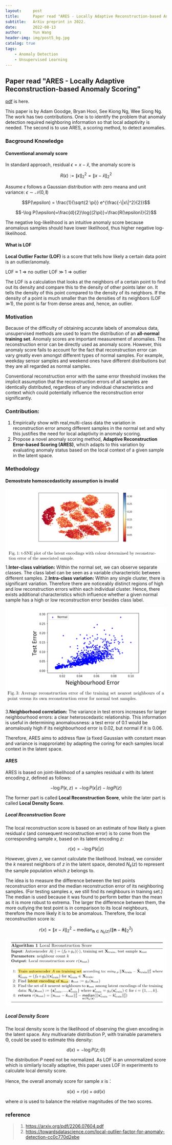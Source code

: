 ```yaml
---
layout:     post
title:      Paper read "ARES - Locally Adaptive Reconstruction-based Anomaly Scoring"
subtitle:   ArXiv preprint in 2022.
date:       2022-08-13
author:     Yun Wang
header-img: img/post5_bg.jpg
catalog: true
tags:
    - Anomaly Detection
    - Unsupervised Learning
---
```


## Paper read "ARES - Locally Adaptive Reconstruction-based Anomaly Scoring"

[pdf](https://arxiv.org/pdf/2206.07604.pdf) is here.

This paper is by Adam Goodge, Bryan Hooi, See Kiong Ng, Wee Siong Ng. The work has two contributions. One is to identify the problem that anomaly detection required neighboring information so that local adaptivity is needed. The second is to use ARES, a scoring method, to detect anomalies.

### Bacground Knowledge
#### Conventional anomaly score
In standard approach, residual $\epsilon=x-\hat{x}$, the anomaly score is 

$$R(\epsilon) := \|\epsilon\|^2_2 = \|x-\hat{x}\|^2_2$$

Assume $\epsilon$ follows a Gaussian distribution with zero meana and unit variance: $\epsilon \sim \mathcal{N}(0,\mathbf{I})$

$$P(\epsilon) = \frac{1}{\sqrt{2 \pi}} e^{\frac{-\|x\|^2}{2}}$$

$$-\log P(\epsilon)=\frac{d}{2}\log{(2\pi)}+\frac{R(\epsilon)}{2}$$

The negative log-likelihood is an intuitive anomaly score because anomalous samples should have lower likelihood, thus higher negative log-likelihood.

#### What is LOF
**Local Outlier Factor (LOF)** is a score that tells how likely a certain data point is an outlier/anomaly.

LOF ≈ 1 ⇒ no outlier
LOF ≫ 1 ⇒ outlier

The LOF is a calculation that looks at the neighbors of a certain point to find out its density and compare this to the density of other points later on. It tells the density of this point compared to the density of its neighbors. If the density of a point is much smaller than the densities of its neighbors (LOF ≫1), the point is far from dense areas and, hence, an outlier.

### Motivation
Because of the difficulty of obtaining accurate labels of anomalous data, unsupervised methods are used to learn the distribution of an **all-normal training set**. Anomaly scores are important measurement of anomalies. The reconstruction error can be directly used as anomaly score. However, this anomaly score fails to account for the fact that reconstruction error can vary greatly even amongst different types of normal samples. For example, weekday sensor samples and weekend ones have different distributions but they are all regarded as normal samples.

Conventional reconstruction error with the same error threshold invokes the implicit assumption that the reconstruction errors of all samples are identically distributed, regardless of any individual characteristics and context which could potentially influence the reconstruction error significantly.

### Contribution:

1. Empirically show with real,multi-class data the variation in reconstruction error among different samples in the normal set and why this justifies the need for local adaptivity in anomaly scoring.
2. Propose a novel anomaly scoring method, **Adaptive Reconstruction Error-based Scoring (ARES)**, which adapts to this variation by evaluating anomaly status based on the local context of a given sample in the latent space.

### Methodology
#### Demostrate homoscedasticity assumption is invalid

![MNIST](/img/post5_MNIST.png)  
1.**Inter-class valriation:** Within the normal set, we can observe separate classes. The class label can be seen as a variable characteristic between different samples.
2.**Intra-class variation:** Within any single cluster, there is significant variation. Therefore there are noticeably distinct regions of high and low reconstruction errors within each individual cluster. Hence, there exists additional characteristics which influence whether a given normal sample has a high or low reconstruction error besides class label.

![NeighborhoodError](/img/post5_NeighborhoodError.png)  

3.**Neighborhood correlation:** The variance in test errors increases for larger neighbourhood errors: a clear heteroscedastic relationship. This information is useful in determining anomalousness: a test error of 0.1 would be anomalously high if its neighbourhood error is 0.02, but normal if it is 0.06.

Therefore, ARES aims to address flaw (a fixed Gaussian with constant mean and variance is inapproriate) by adapting the coring for each samples local context in the latent space.

#### ARES
ARES is based on joint-likelihood of a samples residual $\epsilon$ with its latent encoding $z$, defined as follows:

$$-\log{P(\epsilon,z)}=-\log{P(\epsilon|z)}-log{P(z)}$$

The former part is called **Local Reconstruction Score**, while the later part is called **Local Density Score**.

##### Local Reconstruction Score
The local reconstruction score is based on an estimate of how likely a given residual $\epsilon$ (and consequent reconstruction error) is to come from the corresponding sample $x$, based on its latent encoding $z$:

$$r(x)=-\log P(\epsilon|z)$$

However, given $z$, we cannot calculate the likelihood. Instead, we consider the $k$ nearest neighbors of $z$ in the latent space, denoted $N_k(z)$ to represent the sample population which $z$ belongs to.

The idea is to measure the difference between the test points reconstruction error and the median reconstruction error of its neighboring samples. (For testing samples $x$, we still find its neighbours in training set.) The median is used because it was found to perform better than the mean as it is more robust to extrema. The larger the difference between them, the more outlying the test point is in comparison to its local neighbours, therefore the more likely it is to be anomalous. Therefore, the local reconstruction score is:

$$r(x)=\|x-\hat{x}\|^2_2-\text{median}_{\mathbf{n} \in N_k(z)}(\|\mathbf{n}-\mathbf{\hat{n}}\|^2_2)$$

![Algo](/img/post5_Algo.png)  

##### Local Density Score
The local density score is the likelihood of observing the given encoding in the latent space. Any multivariate distribution P, with trainable parameters Θ, could be used to estimate this density:

$$d(x)=-\log{P(z;\Theta)}$$

The distribution $P$ need not be normalized. As LOF is an unnormalized score which is similarly locally adaptive, this paper uses LOF in experiments to calculate local density score.

Hence, the overall anomaly score for sample $x$ is：

$$s(x)=r(x)+\alpha d(x)$$

where $\alpha$ is used to balance the relative magnitudes of the two scores.

### reference
> 1. https://arxiv.org/pdf/2206.07604.pdf
> 2. https://towardsdatascience.com/local-outlier-factor-for-anomaly-detection-cc0c770d2ebe